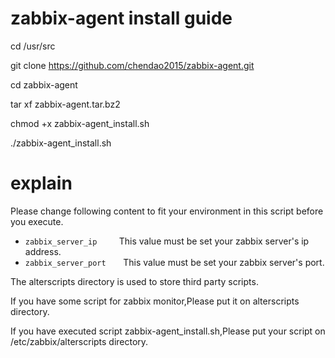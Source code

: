 zabbix-agent install guide
========

cd /usr/src

git clone https://github.com/chendao2015/zabbix-agent.git

cd zabbix-agent

tar xf zabbix-agent.tar.bz2

chmod +x zabbix-agent_install.sh

./zabbix-agent_install.sh


# explain
Please change following content to fit your environment in this script before you execute.
* `zabbix_server_ip`         This value must be set your zabbix server's ip address.
* `zabbix_server_port`       This value must be set your zabbix server's port.

The alterscripts directory is used to store third party scripts.

If you have some script for zabbix monitor,Please put it on alterscripts directory.

If you have executed script zabbix-agent_install.sh,Please put your script on /etc/zabbix/alterscripts directory.
